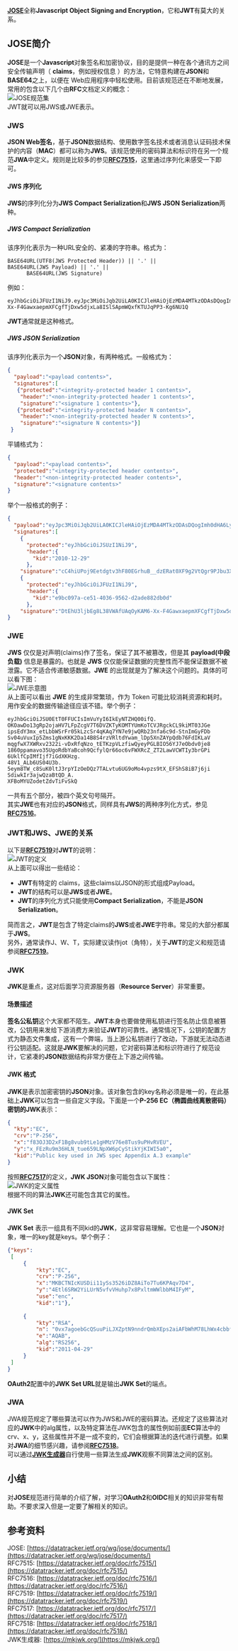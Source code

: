 [**JOSE**](https://datatracker.ietf.org/wg/jose/documents/)全称**Javascript Object Signing and Encryption**，它和**JWT**有莫大的关系。
<a name="HbSGK"></a>
## JOSE简介
**JOSE**是一个**Javascript**对象签名和加密协议，目的是提供一种在各个通讯方之间安全传输声明（ **claims**，例如授权信息 ）的方法，它特意构建在**JSON**和**BASE64**之上，以便在 Web应用程序中轻松使用。目前该规范还在不断地发展，常用的包含以下几个由**RFC**文档定义的概念：<br />![JOSE规范集](https://cdn.nlark.com/yuque/0/2022/png/396745/1646180725563-edef76e8-da1a-4d54-90a5-1febdb23a6d3.png#clientId=u3946031e-0a8f-4&from=paste&id=ue1905bbe&originHeight=381&originWidth=839&originalType=url&ratio=1&rotation=0&showTitle=true&status=done&style=none&taskId=uf5d33334-a59e-4c79-ac35-dbb7cfa037c&title=JOSE%E8%A7%84%E8%8C%83%E9%9B%86 "JOSE规范集")<br />JWT就可以用JWS或JWE表示。
<a name="IMAAC"></a>
### JWS
**JSON Web签名**，基于**JSON**数据结构、使用数字签名技术或者消息认证码技术保护的内容（**MAC**）都可以称为**JWS**。该规范使用的密码算法和标识符在另一个规范**JWA**中定义。规则是比较多的参见[**RFC7515**](https://datatracker.ietf.org/doc/rfc7515/)，这里通过序列化来感受一下即可。
<a name="p6dMo"></a>
#### JWS 序列化
**JWS**的序列化分为**JWS Compact Serialization**和**JWS JSON Serialization**两种。
<a name="ViTeD"></a>
##### JWS Compact Serialization
该序列化表示为一种URL安全的、紧凑的字符串。格式为：
```
BASE64URL(UTF8(JWS Protected Header)) || '.' ||
BASE64URL(JWS Payload) || '.' ||
      BASE64URL(JWS Signature)
```
例如：
```
eyJhbGciOiJFUzI1NiJ9.eyJpc3MiOiJqb2UiLA0KICJleHAiOjEzMDA4MTkzODAsDQogImh0dHA6Ly9leGFtcGxlLmNvbS9pc19yb290Ijp0cnVlfQ.DtEhU3ljbEg8L38VWAfUAqOyKAM6-Xx-F4GawxaepmXFCgfTjDxw5djxLa8ISlSApmWQxfKTUJqPP3-Kg6NU1Q
```
**JWT**通常就是这种格式。
<a name="t3M73"></a>
##### JWS JSON Serialization
该序列化表示为一个**JSON**对象，有两种格式。一般格式为：
```json
{
  "payload":"<payload contents>",
  "signatures":[
   {"protected":"<integrity-protected header 1 contents>",
    "header":"<non-integrity-protected header 1 contents>",
    "signature":"<signature 1 contents>"},
   {"protected":"<integrity-protected header N contents>",
    "header":"<non-integrity-protected header N contents>",
    "signature":"<signature N contents>"}]
 }
```
平铺格式为：
```json
{
  "payload":"<payload contents>",
  "protected":"<integrity-protected header contents>",
  "header":"<non-integrity-protected header contents>",
  "signature":"<signature contents>"
}
```
举个一般格式的例子：
```json
{
  "payload":"eyJpc3MiOiJqb2UiLA0KICJleHAiOjEzMDA4MTkzODAsDQogImh0dHA6Ly9leGFtcGxlLmNvbS9pc19yb290Ijp0cnVlfQ",
  "signatures":[
    {
      "protected":"eyJhbGciOiJSUzI1NiJ9",
      "header":{
        "kid":"2010-12-29"
      },
    "signature":"cC4hiUPoj9Eetdgtv3hF80EGrhuB__dzERat0XF9g2VtQgr9PJbu3XOiZj5RZmh7AAuHIm4Bh-0Qc_lF5YKt_O8W2Fp5jujGbds9uJdbF9CUAr7t1dnZcAcQjbKBYNX4BAynRFdiuB--f_nZLgrnbyTyWzO75vRK5h6xBArLIARNPvkSjtQBMHlb1L07Qe7K0GarZRmB_eSN9383LcOLn6_dO--xi12jzDwusC-eOkHWEsqtFZESc6BfI7noOPqvhJ1phCnvWh6IeYI2w9QOYEUipUTI8np6LbgGY9Fs98rqVt5AXLIhWkWywlVmtVrBp0igcN_IoypGlUPQGe77Rw"},
    {
      "protected":"eyJhbGciOiJFUzI1NiJ9",
      "header":{
        "kid":"e9bc097a-ce51-4036-9562-d2ade882db0d"
      },
    "signature":"DtEhU3ljbEg8L38VWAfUAqOyKAM6-Xx-F4GawxaepmXFCgfTjDxw5djxLa8ISlSApmWQxfKTUJqPP3-Kg6NU1Q"}]
}
```
<a name="tyV4a"></a>
### JWE
**JWS** 仅仅是对声明(claims)作了签名，保证了其不被篡改，但是其 **payload(中段负载)** 信息是暴露的。也就是 **JWS** 仅仅能保证数据的完整性而不能保证数据不被泄露。它不适合传递敏感数据。**JWE** 的出现就是为了解决这个问题的。具体的可以看下图：<br />![JWE示意图](https://cdn.nlark.com/yuque/0/2022/png/396745/1646180725565-da07e847-7a77-423b-a5df-72ee43a8a9eb.png#clientId=u3946031e-0a8f-4&from=paste&id=u92107f77&originHeight=641&originWidth=899&originalType=url&ratio=1&rotation=0&showTitle=true&status=done&style=none&taskId=u5153c68b-97ee-40d9-9a70-9919604184e&title=JWE%E7%A4%BA%E6%84%8F%E5%9B%BE "JWE示意图")<br />从上面可以看出 **JWE** 的生成非常繁琐，作为 Token 可能比较消耗资源和耗时。用作安全的数据传输途径应该不错。举个例子：
```
eyJhbGciOiJSU0EtT0FFUCIsImVuYyI6IkEyNTZHQ00ifQ.
OKOawDo13gRp2ojaHV7LFpZcgV7T6DVZKTyKOMTYUmKoTCVJRgckCL9kiMT03JGe
ipsEdY3mx_etLbbWSrFr05kLzcSr4qKAq7YN7e9jwQRb23nfa6c9d-StnImGyFDb
Sv04uVuxIp5Zms1gNxKKK2Da14B8S4rzVRltdYwam_lDp5XnZAYpQdb76FdIKLaV
mqgfwX7XWRxv2322i-vDxRfqNzo_tETKzpVLzfiwQyeyPGLBIO56YJ7eObdv0je8
1860ppamavo35UgoRdbYaBcoh9QcfylQr66oc6vFWXRcZ_ZT2LawVCWTIy3brGPi
6UklfCpIMfIjf7iGdXKHzg.
48V1_ALb6US04U3b.
5eym8TW_c8SuK0ltJ3rpYIzOeDQz7TALvtu6UG9oMo4vpzs9tX_EFShS8iB7j6ji
SdiwkIr3ajwQzaBtQD_A.
XFBoMYUZodetZdvTiFvSkQ
```
一共有五个部分，被四个英文句号隔开。<br />其实**JWE**也有对应的**JSON**格式，同样具有**JWS**的两种序列化方式，参见[**RFC7516**](https://datatracker.ietf.org/doc/rfc7516/)。
<a name="KBNrp"></a>
### JWT和JWS、JWE的关系
以下是[**RFC7519**](https://datatracker.ietf.org/doc/rfc7519/)对**JWT**的说明：<br />![JWT的定义](https://cdn.nlark.com/yuque/0/2022/png/396745/1646180725606-2a1a15a8-e403-4293-969d-24e4e1e26335.png#clientId=u3946031e-0a8f-4&from=paste&id=ud40b5faa&originHeight=413&originWidth=1080&originalType=url&ratio=1&rotation=0&showTitle=true&status=done&style=none&taskId=u070b40f5-fdad-4bed-b8c0-458bfcef23d&title=JWT%E7%9A%84%E5%AE%9A%E4%B9%89 "JWT的定义")<br />从上面可以得出一些结论：

- **JWT**有特定的 claims，这些claims以JSON的形式组成Payload。
- **JWT**的结构可以是**JWS**或者**JWE**。
- **JWT**的序列化方式只能使用**Compact Serialization**，不能是**JSON Serialization**。

简而言之，**JWT**是包含了特定claims的**JWS**或者**JWE**字符串。常见的大部分都属于**JWS**。<br />另外，通常读作J、W、T，实际建议读作jot（角特），关于**JWT**的定义和规范请参阅[**RFC7519**](https://datatracker.ietf.org/doc/rfc7519/)。
<a name="Jvkop"></a>
### JWK
**JWK**是重点，这对后面学习资源服务器（**Resource Server**）非常重要。
<a name="HyF1F"></a>
#### 场景描述
**签名公私钥**这个大家都不陌生。**JWT**本身也要做使用私钥进行签名防止信息被篡改，公钥用来发给下游消费方来验证**JWT**的可靠性。通常情况下，公钥的配置方式为静态文件集成，这有一个弊端，当上游公私钥进行了改动，下游就无法动态进行公钥适配。这就是**JWK**要解决的问题，它对密码算法和标识符进行了规范设计，它紧凑的**JSON**数据结构非常方便在上下游之间传输。
<a name="U5F8f"></a>
#### JWK 格式
**JWK**是表示加密密钥的**JSON**对象。该对象包含的key名称必须是唯一的，在此基础上**JWK**可以包含一些自定义字段。下面是一个**P-256 EC（椭圆曲线离散密码）**密钥的**JWK**表示：
```json
{
  "kty":"EC",
  "crv":"P-256",
  "x":"f83OJ3D2xF1Bg8vub9tLe1gHMzV76e8Tus9uPHvRVEU",
  "y":"x_FEzRu9m36HLN_tue659LNpXW6pCyStikYjKIWI5a0",
  "kid":"Public key used in JWS spec Appendix A.3 example"
}
```
按照[**RFC7517**](https://datatracker.ietf.org/doc/rfc7517/)的定义，**JWK JSON**对象可能包含以下属性：<br />![JWK的定义属性](https://cdn.nlark.com/yuque/0/2022/png/396745/1646180725573-6e2ae7a5-74c0-45e7-926d-f5b4ecea86a5.png#clientId=u3946031e-0a8f-4&from=paste&id=ud1b61b87&originHeight=484&originWidth=1080&originalType=url&ratio=1&rotation=0&showTitle=true&status=done&style=none&taskId=ufc812b2c-6791-41ec-bc41-2f558056be6&title=JWK%E7%9A%84%E5%AE%9A%E4%B9%89%E5%B1%9E%E6%80%A7 "JWK的定义属性")<br />根据不同的算法**JWK**还可能包含其它的属性。
<a name="b9g3P"></a>
#### JWK Set
**JWK Set** 表示一组具有不同kid的**JWK**，这非常容易理解。它也是一个**JSON**对象，唯一的key就是keys。举个例子：
```json
{"keys":
 [
	 {
		 "kty":"EC",
		 "crv":"P-256",
		 "x":"MKBCTNIcKUSDii11ySs3526iDZ8AiTo7Tu6KPAqv7D4",
		 "y":"4Etl6SRW2YiLUrN5vfvVHuhp7x8PxltmWWlbbM4IFyM",
		 "use":"enc",
		 "kid":"1"},
	 
	 {
		 "kty":"RSA",
		 "n": "0vx7agoebGcQSuuPiLJXZptN9nndrQmbXEps2aiAFbWhM78LhWx4cbbfAAtVT86zwu1RK7aPFFxuhDR1L6tSoc_BJECPebWKRXjBZCiFV4n3oknjhMstn64tZ_2W-5JsGY4Hc5n9yBXArwl93lqt7_RN5w6Cf0h4QyQ5v-65YGjQR0_FDW2QvzqY368QQMicAtaSqzs8KJZgnYb9c7d0zgdAZHzu6qMQvRL5hajrn1n91CbOpbISD08qNLyrdkt-bFTWhAI4vMQFh6WeZu0fM4lFd2NcRwr3XPksINHaQ-G_xBniIqbw0Ls1jF44-csFCur-kEgU8awapJzKnqDKgw",
		 "e":"AQAB",
		 "alg":"RS256",
		 "kid":"2011-04-29"
	 }
 ]
}
```
**OAuth2**配置中的**JWK Set URL**就是输出**JWK Set**的端点。
<a name="R0P1n"></a>
### JWA
JWA规范规定了哪些算法可以作为JWS和JWE的密码算法。还规定了这些算法对应的**JWK**中的alg属性，以及特定算法在JWK包含的属性例如前面**EC**算法中的crv、x、y，这些属性并不是一成不变的，它们会根据算法的迭代进行调整。如果对**JWA**的细节感兴趣，请参阅[**RFC7518**](https://datatracker.ietf.org/doc/rfc7518/)。<br />可以通过[**JWK生成器**](https://mkjwk.org/)自行使用一些算法生成**JWK**观察不同算法之间的区别。
<a name="SwbYd"></a>
## 小结
对**JOSE**规范进行简单的介绍了解，对学习**OAuth2**和**OIDC**相关的知识非常有帮助。不要求深入但是一定要了解相关的知识。
<a name="PjF0e"></a>
## 参考资料
JOSE: [https://datatracker.ietf.org/wg/jose/documents/](https://datatracker.ietf.org/wg/jose/documents/)<br />RFC7515: [https://datatracker.ietf.org/doc/rfc7515/](https://datatracker.ietf.org/doc/rfc7515/)<br />RFC7516: [https://datatracker.ietf.org/doc/rfc7516/](https://datatracker.ietf.org/doc/rfc7516/)<br />RFC7519: [https://datatracker.ietf.org/doc/rfc7519/](https://datatracker.ietf.org/doc/rfc7519/)<br />RFC7517: [https://datatracker.ietf.org/doc/rfc7517/](https://datatracker.ietf.org/doc/rfc7517/)<br />RFC7518: [https://datatracker.ietf.org/doc/rfc7518/](https://datatracker.ietf.org/doc/rfc7518/)<br />JWK生成器: [https://mkjwk.org/](https://mkjwk.org/)
